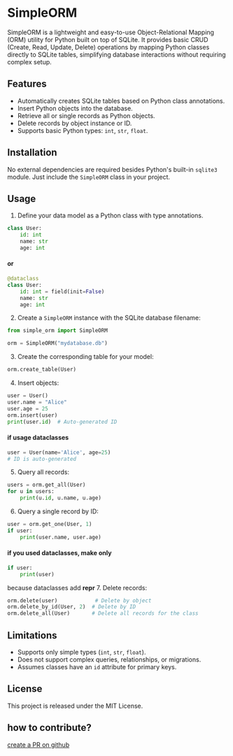 
# SimpleORM

SimpleORM is a lightweight and easy-to-use Object-Relational Mapping (ORM) utility for Python built on top of SQLite. It provides basic CRUD (Create, Read, Update, Delete) operations by mapping Python classes directly to SQLite tables, simplifying database interactions without requiring complex setup.

## Features

- Automatically creates SQLite tables based on Python class annotations.
- Insert Python objects into the database.
- Retrieve all or single records as Python objects.
- Delete records by object instance or ID.
- Supports basic Python types: `int`, `str`, `float`.

## Installation

No external dependencies are required besides Python's built-in `sqlite3` module. Just include the `SimpleORM` class in your project.

## Usage

1. Define your data model as a Python class with type annotations.

```python
class User:
    id: int
    name: str
    age: int
```
#### or 
```python
@dataclass
class User:
    id: int = field(init=False)
    name: str
    age: int
```
2. Create a `SimpleORM` instance with the SQLite database filename:

```python
from simple_orm import SimpleORM

orm = SimpleORM("mydatabase.db")
```

3. Create the corresponding table for your model:

```python
orm.create_table(User)
```

4. Insert objects:

```python
user = User()
user.name = "Alice"
user.age = 25
orm.insert(user)
print(user.id)  # Auto-generated ID
```
#### if usage dataclasses
```python
user = User(name='Alice', age=25)
# ID is auto-generated
```

5. Query all records:

```python
users = orm.get_all(User)
for u in users:
    print(u.id, u.name, u.age)
```

6. Query a single record by ID:

```python
user = orm.get_one(User, 1)
if user:
    print(user.name, user.age)
```
#### if you used dataclasses, make only
```python
if user:
    print(user)
```
because dataclasses add __repr__ 
7. Delete records:

```python
orm.delete(user)            # Delete by object
orm.delete_by_id(User, 2)  # Delete by ID
orm.delete_all(User)       # Delete all records for the class
```

## Limitations

- Supports only simple types (`int`, `str`, `float`).
- Does not support complex queries, relationships, or migrations.
- Assumes classes have an `id` attribute for primary keys.

## License

This project is released under the MIT License.

## how to contribute?

[create a PR on github](https://github.com/danilotec/pacotes)